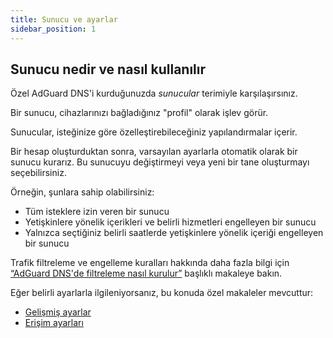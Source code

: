 ```yaml
---
title: Sunucu ve ayarlar
sidebar_position: 1
---
```


## Sunucu nedir ve nasıl kullanılır

Özel AdGuard DNS'i kurduğunuzda _sunucular_ terimiyle karşılaşırsınız.

Bir sunucu, cihazlarınızı bağladığınız "profil" olarak işlev görür.

Sunucular, isteğinize göre özelleştirebileceğiniz yapılandırmalar içerir.

Bir hesap oluşturduktan sonra, varsayılan ayarlarla otomatik olarak bir sunucu kurarız. Bu sunucuyu değiştirmeyi veya yeni bir tane oluşturmayı seçebilirsiniz.

Örneğin, şunlara sahip olabilirsiniz:

- Tüm isteklere izin veren bir sunucu
- Yetişkinlere yönelik içerikleri ve belirli hizmetleri engelleyen bir sunucu
- Yalnızca seçtiğiniz belirli saatlerde yetişkinlere yönelik içeriği engelleyen bir sunucu

Trafik filtreleme ve engelleme kuralları hakkında daha fazla bilgi için [“AdGuard DNS'de filtreleme nasıl kurulur”](/private-dns/setting-up-filtering/blocklists.md) başlıklı makaleye bakın.

Eğer belirli ayarlarla ilgileniyorsanız, bu konuda özel makaleler mevcuttur:

- [Gelişmiş ayarlar](/private-dns/server-and-settings/advanced.md)
- [Erişim ayarları](/private-dns/server-and-settings/access.md)
